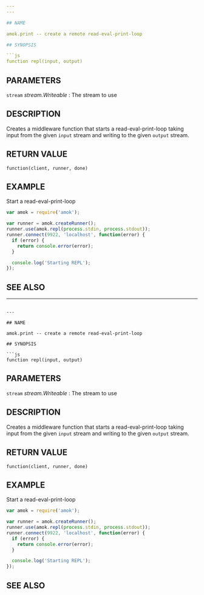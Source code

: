 ```yaml
---
---

## NAME

amok.print -- create a remote read-eval-print-loop

## SYNOPSIS

```js
function repl(input, output)
```

## PARAMETERS
`stream` *stream.Writeable*
:   The stream to use

## DESCRIPTION

Creates a middleware function that starts a read-eval-print-loop taking
input from the given `input` stream and writing to the given `output` stream.

## RETURN VALUE

`function(client, runner, done)`

## EXAMPLE
Start a read-eval-print-loop

```js
var amok = require('amok');

var runner = amok.createRunner();
runner.use(amok.repl(process.stdin, process.stdout));
runner.connect(9922, 'localhost', function(error) {
  if (error) {
    return console.error(error);
  }

  console.log('Starting REPL');
});
```

## SEE ALSO
---
```

---

## NAME

amok.print -- create a remote read-eval-print-loop

## SYNOPSIS

```js
function repl(input, output)
```

## PARAMETERS
`stream` *stream.Writeable*
:   The stream to use

## DESCRIPTION

Creates a middleware function that starts a read-eval-print-loop taking
input from the given `input` stream and writing to the given `output` stream.

## RETURN VALUE

`function(client, runner, done)`

## EXAMPLE
Start a read-eval-print-loop

```js
var amok = require('amok');

var runner = amok.createRunner();
runner.use(amok.repl(process.stdin, process.stdout));
runner.connect(9922, 'localhost', function(error) {
  if (error) {
    return console.error(error);
  }

  console.log('Starting REPL');
});
```

## SEE ALSO
